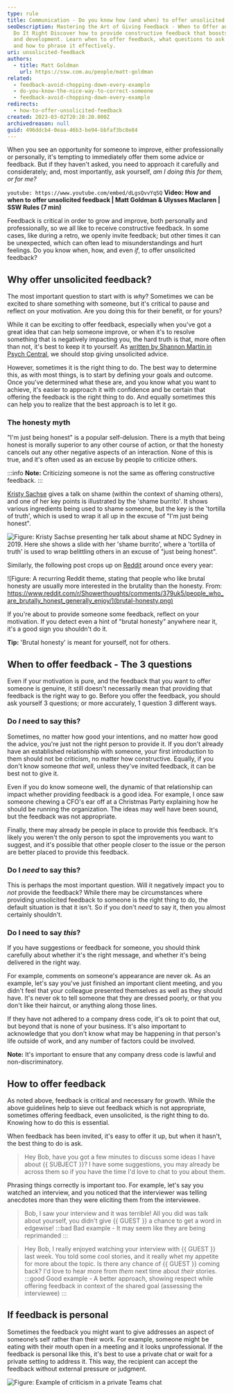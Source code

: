 ```yaml
---
type: rule
title: Communication - Do you know how (and when) to offer unsolicited feedback?
seoDescription: Mastering the Art of Giving Feedback - When to Offer and How to
  Do It Right Discover how to provide constructive feedback that boosts growth
  and development. Learn when to offer feedback, what questions to ask yourself,
  and how to phrase it effectively.
uri: unsolicited-feedback
authors:
  - title: Matt Goldman
    url: https://ssw.com.au/people/matt-goldman
related:
  - feedback-avoid-chopping-down-every-example
  - do-you-know-the-nice-way-to-correct-someone
  - feedback-avoid-chopping-down-every-example
redirects:
  - how-to-offer-unsolicited-feedback
created: 2023-03-02T20:28:20.000Z
archivedreason: null
guid: 496ddcb4-0eaa-46b3-be94-bbfaf3bc8e84
---
```


When you see an opportunity for someone to improve, either professionally or personally, it's tempting to immediately offer them some advice or feedback. But if they haven't asked, you need to approach it carefully and considerately; and, most importantly, ask yourself, _am I doing this for them, or for me?_

<!--endintro-->

`youtube: https://www.youtube.com/embed/dLgsQvvYqSQ`
**Video: How and when to offer unsolicited feedback | Matt Goldman & Ulysses Maclaren | SSW Rules (7 min)**

Feedback is critical in order to grow and improve, both personally and professionally, so we all like to receive constructive feedback. In some cases, like during a retro, we openly invite feedback; but other times it can be unexpected, which can often lead to misunderstandings and hurt feelings. Do you know when, how, and even _if_, to offer unsolicited feedback?

## Why offer unsolicited feedback?

The most important question to start with is _why_? Sometimes we can be excited to share something with someone, but it's critical to pause and reflect on your motivation. Are you doing this for their benefit, or for yours?

While it can be exciting to offer feedback, especially when you've got a great idea that can help someone improve, or when it's to resolve something that is negatively impacting you, the hard truth is that, more often than not, it's best to keep it to yourself. As [written by Shannon Martin in Psych Central](https://psychcentral.com/blog/imperfect/2020/02/its-time-to-stop-giving-unsolicited-advice), we should stop giving unsolicited advice.

However, sometimes it is the right thing to do. The best way to determine this, as with most things, is to start by defining your goals and outcome. Once you've determined what these are, and you know what you want to achieve, it's easier to approach it with confidence and be certain that offering the feedback is the right thing to do. And equally sometimes this can help you to realize that the best approach is to let it go.

### The honesty myth

"I'm just being honest" is a popular self-delusion. There is a myth that being honest is morally superior to any other course of action, or that the honesty cancels out any other negative aspects of an interaction. None of this is true, and it's often used as an excuse by people to criticize others.

:::info
**Note:** Criticizing someone is not the same as offering constructive feedback.
:::

[Kristy Sachse](https://twitter.com/kristysachse) gives a talk on shame (within the context of shaming others), and one of her key points is illustrated by the 'shame burrito'. It shows various ingredients being used to shame someone, but the key is the 'tortilla of truth', which is used to wrap it all up in the excuse of "I'm just being honest".

![Figure: Kristy Sachse presenting her talk about shame at NDC Sydney in 2019. Here she shows a slide with her 'shame burrito', where a 'tortilla of truth' is used to wrap belittling others in an excuse of "just being honest".](shame-burrito.jpg)

Similarly, the following post crops up on [Reddit](https://reddit.com) around once every year:

![Figure: A recurring Reddit theme, stating that people who like brutal honesty are usually more interested in the brutality than the honesty. From: https://www.reddit.com/r/Showerthoughts/comments/379uk5/people_who_are_brutally_honest_generally_enjoy/](brutal-honesty.png)

If you're about to provide someone some feedback, reflect on your motivation. If you detect even a hint of "brutal honesty" anywhere near it, it's a good sign you shouldn't do it.

**Tip:** 'Brutal honesty' is meant for yourself, not for others.

## When to offer feedback - The 3 questions

Even if your motivation is pure, and the feedback that you want to offer someone is genuine, it still doesn't necessarily mean that providing that feedback is the right way to go. Before you offer the feedback, you should ask yourself 3 questions; or more accurately, 1 question 3 different ways.

### Do _I_ need to say this?

Sometimes, no matter how good your intentions, and no matter how good the advice, you're just not the right person to provide it. If you don't already have an established relationship with someone, your first introduction to them should not be criticism, no matter how constructive. Equally, if you don't know someone _that well_, unless they've invited feedback, it can be best not to give it.

Even if you do know someone well, the dynamic of that relationship can impact whether providing feedback is a good idea. For example, I once saw someone chewing a CFO's ear off at a Christmas Party explaining how he should be running the organization. The ideas may well have been sound, but the feedback was not appropriate.

Finally, there may already be people in place to provide this feedback. It's likely you weren't the only person to spot the improvements you want to suggest, and it's possible that other people closer to the issue or the person are better placed to provide this feedback.

### Do I _need_ to say this?

This is perhaps the most important question. Will it negatively impact you to _not_ provide the feedback? While there may be circumstances where providing unsolicited feedback to someone is the right thing to do, the default situation is that it isn't. So if you don't _need_ to say it, then you almost certainly shouldn't.

### Do I need to say _this_?

If you have suggestions or feedback for someone, you should think carefully about whether it's the right message, and whether it's being delivered in the right way.

For example, comments on someone's appearance are never ok. As an example, let's say you've just finished an important client meeting, and you didn't feel that your colleague presented themselves as well as they should have. It's never ok to tell someone that they are dressed poorly, or that you don't like their haircut, or anything along those lines.

If they have not adhered to a company dress code, it's ok to point that out, but beyond that is none of your business. It's also important to acknowledge that you don't know what may be happening in that person's life outside of work, and any number of factors could be involved.

**Note:** It's important to ensure that any company dress code is lawful and non-discriminatory.

## How to offer feedback

As noted above, feedback is critical and necessary for growth. While the above guidelines help to sieve out feedback which is not appropriate, sometimes offering feedback, even unsolicited, is the right thing to do. Knowing how to do this is essential.

When feedback has been invited, it's easy to offer it up, but when it hasn't, the best thing to do is ask.

> Hey Bob, have you got a few minutes to discuss some ideas I have about {{ SUBJECT }}? I have some suggestions, you may already be across them so if you have the time I'd love to chat to you about them.

Phrasing things correctly is important too. For example, let's say you watched an interview, and you noticed that the interviewer was telling anecdotes more than they were eliciting them from the interviewee.

> Bob, I saw your interview and it was terrible! All you did was talk about yourself, you didn't give {{ GUEST }} a chance to get a word in edgewise!
:::bad
Bad example - It may seem like they are being reprimanded
:::

> Hey Bob, I really enjoyed watching your interview with {{ GUEST }} last week. You told some cool stories, and it really whet my appetite for more about the topic. Is there any chance of {{ GUEST }} coming back? I'd love to hear more from *them* next time about *their* stories.
:::good
Good example - A better approach, showing respect while offering feedback in context of the shared goal (assessing the interviewee)
:::

## If feedback is personal

Sometimes the feedback you might want to give addresses an aspect of someone’s self rather than their work. For example, someone might be eating with their mouth open in a meeting and it looks unprofessional. If the feedback is personal like this, it's best to use a private chat or wait for a private setting to address it. This way, the recipient can accept the feedback without external pressure or judgment.

![Figure: Example of criticism in a private Teams chat](private-criticism.png)
